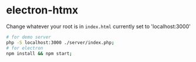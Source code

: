 # electron-htmx

Change whatever your root is in `index.html` currently set to 'localhost:3000'

```sh
# for demo server
php -S localhost:3000 ./server/index.php;
# for electron
npm install && npm start;
```